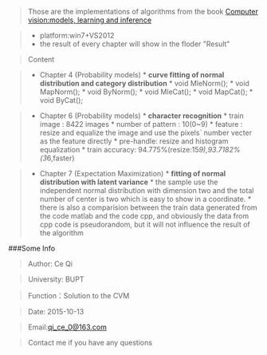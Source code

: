 >Those are the implementations of algorithms from the book [Computer vision:models, learning and inference](http://computervisionmodels.com/) 

> * platform:win7+VS2012
> * the result of every chapter will show in the floder "Result"

>Content

> * Chapter 4 (Probability models)
    * __curve fitting of normal distribution and category distribution__
    * void MleNorm();
    * void MapNorm();
    * void ByNorm();
    * void MleCat();
    * void MapCat();
    * void ByCat();
    
    
> * Chapter 6 (Probability models)
    * __character recognition__ 
    * train image : 8422 images
    * number of pattern : 10(0~9)
    * feature : resize and equalize the image and use the pixels` number vecter as the feature directly
    * pre-handle: resize and histogram equalization
    * train accuracy: 94.775%(resize:15*9),93.7182%(3*6,faster)
    
    
> * Chapter 7 (Expectation Maximization)
    * __fitting of normal distribution with latent variance__ 
    * the sample use the independent normal distribution with dimension two and the total number of center is two which is easy to show in a coordinate.
    * there is also a comparision between the train data generated from the code matlab and the code cpp, and obviously the data from cpp code is pseudorandom, but it will not influence the result of the algorithm
    

###Some Info

>Author: Ce Qi

>University: BUPT

>Function：Solution to the CVM

>Date: 2015-10-13

>Email:qi_ce_0@163.com

>Contact me if you have any questions